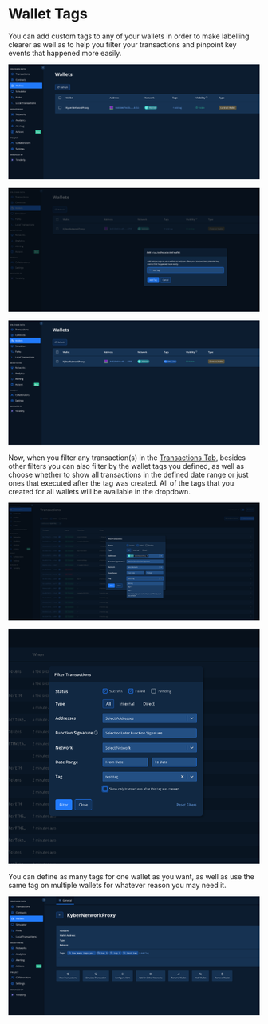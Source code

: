 # Wallet Tags

You can add custom tags to any of your wallets in order to make labelling clearer as well as to help you filter your transactions and pinpoint key events that happened more easily.

![](<../../.gitbook/assets/Screenshot 2022-03-15 at 11.37.01.png>)

![](<../../.gitbook/assets/Screenshot 2022-03-15 at 11.41.08.png>)

![](<../../.gitbook/assets/Screenshot 2022-03-15 at 11.47.15.png>)

Now, when you filter any transaction(s) in the [Transactions Tab](../contracts/), besides other filters you can also filter by the wallet tags you defined, as well as choose whether to show all transactions in the defined date range or just ones that executed after the tag was created. All of the tags that you created for all wallets will be available in the dropdown.

![](<../../.gitbook/assets/Screenshot 2022-03-15 at 14.35.01.png>)

![](<../../.gitbook/assets/Screenshot 2022-03-15 at 11.51.27.png>)

You can define as many tags for one wallet as you want, as well as use the same tag on multiple wallets for whatever reason you may need it.

![](<../../.gitbook/assets/Screenshot 2022-03-15 at 11.55.24.png>)
